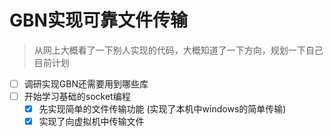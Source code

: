 # GBN实现可靠文件传输

> 从网上大概看了一下别人实现的代码，大概知道了一下方向，规划一下自己目前计划

- [ ] 调研实现GBN还需要用到哪些库
- [ ] 开始学习基础的socket编程
  - [x] 先实现简单的文件传输功能 (实现了本机中windows的简单传输)
  - [x] 实现了向虚拟机中传输文件
